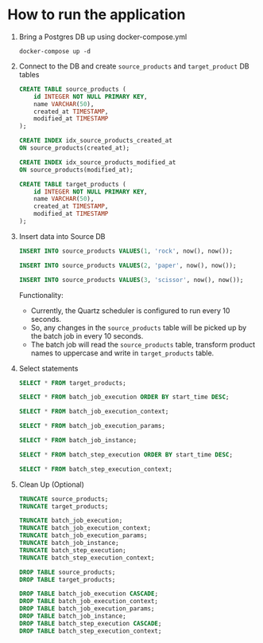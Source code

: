 # How to run the application

1. Bring a Postgres DB up using docker-compose.yml

   ```
   docker-compose up -d
   ```

2. Connect to the DB and create `source_products` and `target_product` DB tables

   ```sql
   CREATE TABLE source_products (
       id INTEGER NOT NULL PRIMARY KEY,
       name VARCHAR(50),
       created_at TIMESTAMP,
       modified_at TIMESTAMP
   );
   
   CREATE INDEX idx_source_products_created_at
   ON source_products(created_at);
   
   CREATE INDEX idx_source_products_modified_at
   ON source_products(modified_at);

   CREATE TABLE target_products (
       id INTEGER NOT NULL PRIMARY KEY,
       name VARCHAR(50),
       created_at TIMESTAMP,
       modified_at TIMESTAMP
   );
   ```

3. Insert data into Source DB

   ```sql
   INSERT INTO source_products VALUES(1, 'rock', now(), now());

   INSERT INTO source_products VALUES(2, 'paper', now(), now());

   INSERT INTO source_products VALUES(3, 'scissor', now(), now());
   ```

   Functionality:

   * Currently, the Quartz scheduler is configured to run every 10 seconds.
   * So, any changes in the `source_products` table will be picked up by the batch job in every 10 seconds.
   * The batch job will read the `source_products` table, transform product names to uppercase and write in `target_products` table.

4. Select statements

   ```sql
   SELECT * FROM target_products;

   SELECT * FROM batch_job_execution ORDER BY start_time DESC;

   SELECT * FROM batch_job_execution_context;
   
   SELECT * FROM batch_job_execution_params;
   
   SELECT * FROM batch_job_instance;
   
   SELECT * FROM batch_step_execution ORDER BY start_time DESC;
   
   SELECT * FROM batch_step_execution_context;
   ```

5. Clean Up (Optional)

   ```sql
   TRUNCATE source_products;
   TRUNCATE target_products;
   
   TRUNCATE batch_job_execution;
   TRUNCATE batch_job_execution_context;
   TRUNCATE batch_job_execution_params;
   TRUNCATE batch_job_instance;
   TRUNCATE batch_step_execution;
   TRUNCATE batch_step_execution_context;
   
   DROP TABLE source_products;
   DROP TABLE target_products;
   
   DROP TABLE batch_job_execution CASCADE;
   DROP TABLE batch_job_execution_context;
   DROP TABLE batch_job_execution_params;
   DROP TABLE batch_job_instance;
   DROP TABLE batch_step_execution CASCADE;
   DROP TABLE batch_step_execution_context;
   ```